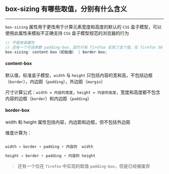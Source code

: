 ## box-sizing 有哪些取值，分别有什么含义

----


```box-sizing``` 属性用于更改用于计算元素宽度和高度的默认的 ```CSS``` 盒子模型，可以使用此属性来模拟不正确支持 ```CSS``` 盒子模型规范的浏览器的行为

```js
// 不是继承属性
// 还有一个可选参数 padding-box，因为只有 firefox 实现了这个值，在 firefox 50 中将被删除
box-sizing: content-box（初始值） | border-box;
```

#### content-box

默认值，标准盒子模型，```width``` 与 ```height``` 只包括内容的宽和高，不包括边框（```border```），内边距（```padding```），外边距（```margin```）

尺寸计算公式：```width = 内容的宽度```，```height = 内容的高度```，宽度和高度都不包含内容的边框（```border```）和内边距（```padding```）

#### border-box

width 和 height 属性包括内容，内边距和边框，但不包括外边距

维度计算为：

```js

width = border + padding + 内容的  width

height = border + padding + 内容的 height

```

> 还有一个仅在 `firefox` 中实现的取值 `padding-box`，但是已经被废弃